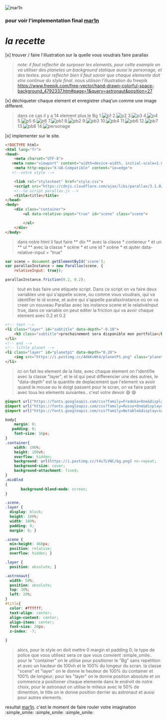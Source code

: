 [mar1n]: www.mar1n.com
![mar1n](https://i.postimg.cc/X7S6L6G1/parallax.gif)

### **pour voir l'implementation final [mar1n]**

# *la recette*
[x] trouver / faire l'illustration sur la quelle vous voudrais faire parallax
> *note: il faut reflechir de surposer les elements, pour cette example on va utiliser des planetes un background statique aussi le personage, et des textes. pour reflechir bien il faut savoir que chaque elemente doit etre continue du style final.* nous utilison l'illustration du freepik https://www.freepik.com/free-vector/hand-drawn-colorful-space-background_4792337.htm#page=1&query=astronaut&position=27

[x] déchiqueter chaque element et enregistrer chaq'un comme une image different.
>dans ce cas il y a 14 element plus le Bg
>1.![p1](https://i.postimg.cc/4dkKvNt4/planetP1.png) 2.![p2](https://i.postimg.cc/SKz2zznt/planetP2.png) 3.![p3](https://i.postimg.cc/4NB9CGCw/planetP3.png) 4.![p4](https://i.postimg.cc/hjTdN7g7/planetP4.png) 5.![p5](https://i.postimg.cc/j2y46FCm/planetP5.png) 6.![p6](https://i.postimg.cc/wvZwQN2y/planetP6.png) 7.![pb1](https://i.postimg.cc/Px26pcp4/planteB1.png) 8.![pb2](https://i.postimg.cc/1X3jvPh2/planteB2.png) 9.![pb3](https://i.postimg.cc/3w2VRnFS/planteB3.png) 10.![pb4](https://i.postimg.cc/KvY6N7mj/planteB4.png) 11.![pb6](https://i.postimg.cc/jScJbrGZ/planteB6.png) 12.![pb7](https://i.postimg.cc/qv4CS7ZN/planteB7.png) 13.![pb8](https://i.postimg.cc/3Nkkj4Rq/planteB8.png) 14.![personage](https://i.postimg.cc/8cc6yXyt/astronaut.png)

[x] implementer sur le site.
```html
<!DOCTYPE html>
<html lang="fr">
<head>
    <meta charset="UTF-8">
   <meta name="viewport" content="width=device-width, initial-scale=1.0">
    <meta http-equiv="X-UA-Compatible" content="ie=edge">
   <!--votre style -->

    <link rel="stylesheet" href="style.css">
    <script src="https://cdnjs.cloudflare.com/ajax/libs/parallax/3.1.0/parallax.min.js"></script>
    <!--le script parallax.js -->
    <title>title</title>
</head>
<body>
    <div class="container">
        <ul data-relative-input="true" id="scene" class="scene">

        </ul>
    </div>
</body>
```
>dans notre html il faut faire ** div ** avec la classe * conteneur * et un ** ul ** avec la classe * scène * et une id * scène * et ajuter data-relative-input = "true"
```javascript
var scene = document.getElementById('scene');
var parallaxInstance = new Parallax(scene, {
    relativeInput: true});

parallaxInstance.friction(0.2, 0.2);
```
>tout en bas faire une etiquete script. Dans ce script on va  faire deux variables une qui s'appelle scene, ou comme vous voudrais, qui va identifier le id scene, et autre qui s'appelle parallaxInstance où on va creer un nouveau Parallax avec les instance scene et le relativeInput true, dans ce variable on peut editer la friction qui va avoir chaque element avec 0.2 et 0.2
```html
<!-- text -->
<li class="layer" id="subtitle" data-depth="-0.10">
    <h3 class="subtitle">prochainement sera disponible mon portfolio</h3>
</li>
<!-- end -->
<!-- little planet -->
<li class="layer" id="planetp1" data-depth="0.20">
    <img src="https://i.postimg.cc/4dkKvNt4/planetP1.png" class="planetp1" alt="" srcset="">
</li>
```
>ici on fait les element de la liste, avec chaque element on l'identifie avec la classe "layer", et le id qui peut differencier une des autres, le "data-depth" est la quantite de deplacement que l'element va avoir quand le mouse ou le doigt passent pour le scran, on va faire parait avec tous les elements suivantes.. c'est votre devoir :smile: :smile:
```css
@import url("https://fonts.googleapis.com/css?family=Fredoka+One&display=swap" );
@import url("https://fonts.googleapis.com/css?family=Russo+One&display=swap" );
@import url("https://fonts.googleapis.com/css?family=Notable&display=swap");

body{
    margin: 0;
   padding: 0;
    font-size: 16px;
}
.container{
    width: 100%;
    height: 100vh;
    overflow: hidden;
    background: url(https://i.postimg.cc/t4s7LVNC/bg.png) no-repeat;
    background-size: cover;
    background-attachment: fixed;
}
.mixBlnd
{
       background-blend-mode: screen;
}

.scene,
.layer {
  display: block;
  height: 100%;
  width: 100%;
  padding: 0;
  margin: 0; }

.scene {
  min-height: 460px;
  position: relative;
  overflow: hidden; }

.layer {
  position: absolute; }

.astronaut{
  width: 50%;
  position: absolute;
  top: 30%;
  left: 20%;
}
#title{
  color: #ffffff;
  text-align: center;
  align-content: center;
  align-items: center;
  font-size: 20px;
  z-index: -7;

}
```
>alors, pour le style on doit mettre 0 margin et padding 0; le type de police que vous utilisez sera ce que vous convient :simple_smile:. pour le "container" on le utilise pour positioner le "Bg" sans repetition et avec un hauteur de 100vh et le 100% du longeur du scran. la classe "scene" et "layer" on le donne le heuteur de 100% du container et 100% de longeur; pour les "layer" on le donne position absolute et on commence a positioner chaque elemente dans le endroit de notre choix, pour le astronaut on utilise le milieux avec le 50% de dimention, le title on le donne position derrier au astronaut et aussi pour  autres elements.

resultat [mar1n]. c'est le moment de faire rouler votre imagination :simple_smile: :simple_smile: :simple_smile:
